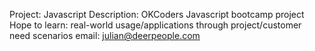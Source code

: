 Project: Javascript
Description: OKCoders Javascript bootcamp project
Hope to learn: real-world usage/applications through project/customer need scenarios 
email: julian@deerpeople.com